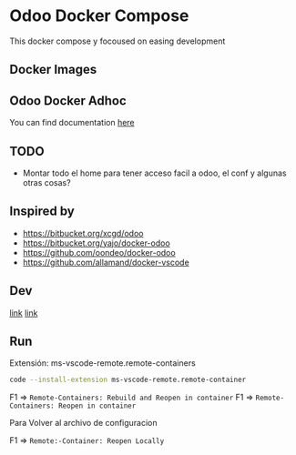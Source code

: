 # Odoo Docker Compose

This docker compose y focoused on easing development

## Docker Images

## Odoo Docker Adhoc

You can find documentation [here](https://docs.google.com/document/d/1nuX99v_ncfEfXlAAYVe85k9a1JbkXBVG_39GK5GGWzg/preview)

## TODO

* Montar todo el home para tener acceso facil a odoo, el conf y algunas otras cosas?

## Inspired by

* https://bitbucket.org/xcgd/odoo
* https://bitbucket.org/yajo/docker-odoo
* https://github.com/oondeo/docker-odoo
* https://github.com/allamand/docker-vscode

## Dev

[link](https://code.visualstudio.com/docs/remote/create-dev-container)
[link](https://code.visualstudio.com/docs/remote/devcontainerjson-reference)

## Run

Extensión: ms-vscode-remote.remote-containers

``` sh
code --install-extension ms-vscode-remote.remote-container
```

F1 => `Remote-Containers: Rebuild and Reopen in container`
F1 => `Remote-Containers: Reopen in container`

Para Volver al archivo de configuracion

F1 => `Remote:-Container: Reopen Locally`
